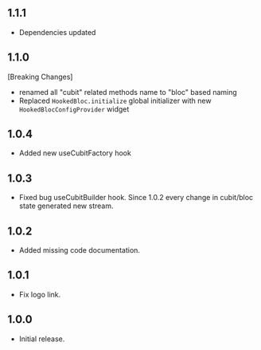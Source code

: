 ## 1.1.1
* Dependencies updated

## 1.1.0
[Breaking Changes]
* renamed all "cubit" related methods name to "bloc" based naming
* Replaced `HookedBloc.initialize` global initializer with new `HookedBlocConfigProvider` widget

## 1.0.4
* Added new useCubitFactory hook

## 1.0.3
* Fixed bug useCubitBuilder hook. Since 1.0.2 every change in cubit/bloc state generated new stream.

## 1.0.2
* Added missing code documentation.

## 1.0.1
* Fix logo link.

## 1.0.0
* Initial release.
